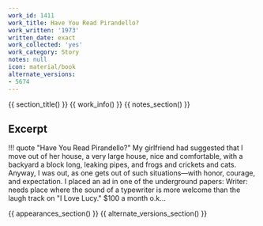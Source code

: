 ```yaml
---
work_id: 1411
work_title: Have You Read Pirandello?
work_written: '1973'
written_date: exact
work_collected: 'yes'
work_category: Story
notes: null
icon: material/book
alternate_versions:
- 5674
---
```


{{ section_title() }}
{{ work_info() }}
{{ notes_section() }}
## Excerpt
!!! quote "Have You Read Pirandello?"
    My girlfriend had suggested that I move out of her house, a very large house, nice and comfortable, with a backyard a block long, leaking pipes, and frogs and crickets and cats. Anyway, I was out, as one gets out of such situations—with honor, courage, and expectation. I placed an ad in one of the underground papers: Writer: needs place where the sound of a typewriter is more welcome than the laugh track on "I Love Lucy." $100 a month o.k...

{{ appearances_section() }}
{{ alternate_versions_section() }}